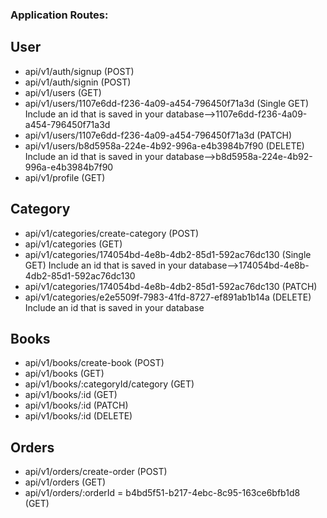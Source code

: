 ### Application Routes:

## User

- api/v1/auth/signup (POST)
- api/v1/auth/signin (POST)
- api/v1/users (GET)
- api/v1/users/1107e6dd-f236-4a09-a454-796450f71a3d (Single GET) Include an id that is saved in your database-->1107e6dd-f236-4a09-a454-796450f71a3d
- api/v1/users/1107e6dd-f236-4a09-a454-796450f71a3d (PATCH)
- api/v1/users/b8d5958a-224e-4b92-996a-e4b3984b7f90 (DELETE) Include an id that is saved in your database-->b8d5958a-224e-4b92-996a-e4b3984b7f90
- api/v1/profile (GET)

## Category

- api/v1/categories/create-category (POST)
- api/v1/categories (GET)
- api/v1/categories/174054bd-4e8b-4db2-85d1-592ac76dc130 (Single GET) Include an id that is saved in your database-->174054bd-4e8b-4db2-85d1-592ac76dc130
- api/v1/categories/174054bd-4e8b-4db2-85d1-592ac76dc130 (PATCH)
- api/v1/categories/e2e5509f-7983-41fd-8727-ef891ab1b14a (DELETE) Include an id that is saved in your database

## Books

- api/v1/books/create-book (POST)
- api/v1/books (GET)
- api/v1/books/:categoryId/category (GET)
- api/v1/books/:id (GET)
- api/v1/books/:id (PATCH)
- api/v1/books/:id (DELETE)

 ## Orders
- api/v1/orders/create-order (POST)
- api/v1/orders (GET)
- api/v1/orders/:orderId = b4bd5f51-b217-4ebc-8c95-163ce6bfb1d8 (GET)
